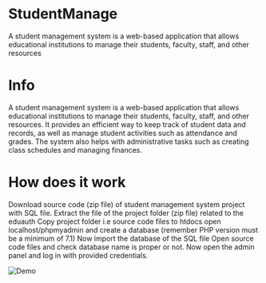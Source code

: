 # StudentManage
A student management system is a web-based application that allows educational institutions to manage their students, faculty, staff, and other resources

# Info
A student management system is a web-based application that allows educational institutions to manage their students, faculty, staff, and other resources. It provides an efficient way to keep track of student data and records, as well as manage student activities such as attendance and grades. The system also helps with administrative tasks such as creating class schedules and managing finances.

# How does it work
Download source code (zip file) of student management system project with SQL file.
Extract the file of the project folder (zip file) related to the eduauth
Copy project folder i.e source code files to htdocs
open localhost/phpmyadmin and create a database (remember PHP version must be a minimum of 7.1)
Now import the database of the SQL file
Open source code files and check database name is proper or not.
Now open the admin panel and log in with provided credentials.

![Demo](comingsoon-screen.png) 
